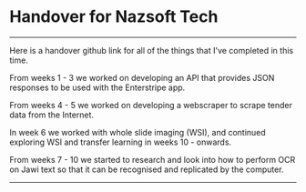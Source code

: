 # Handover for Nazsoft Tech
---
Here is a handover github link for all of the things that I've completed in this time. 

From weeks 1 - 3 we worked on developing an API that provides JSON responses to be used with the Enterstripe app.

From weeks 4 - 5 we worked on developing a webscraper to scrape tender data from the Internet.

In week 6 we worked with whole slide imaging (WSI), and continued exploring WSI and transfer learning in weeks 10 - onwards.

From weeks 7 - 10 we started to research and look into how to perform OCR on Jawi text so that it can be recognised and replicated by the computer.

---
